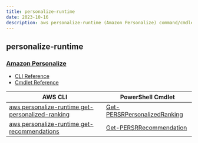 ```yaml
---
title: personalize-runtime
date: 2023-10-16
description: aws personalize-runtime (Amazon Personalize) command/cmdlet list.
---
```


## personalize-runtime

### [Amazon Personalize](https://aws.amazon.com/personalize/)

* [CLI Reference](https://awscli.amazonaws.com/v2/documentation/api/latest/reference/personalize-runtime/index.html)
* [Cmdlet Reference](https://docs.aws.amazon.com/powershell/latest/reference/items/AWS_Personalize_Runtime_cmdlets.html)

|AWS CLI|PowerShell Cmdlet|
|----|----|
|[aws personalize-runtime get-personalized-ranking](https://awscli.amazonaws.com/v2/documentation/api/latest/reference/personalize-runtime/get-personalized-ranking.html)|[Get-PERSRPersonalizedRanking](https://docs.aws.amazon.com/powershell/latest/reference/items/Get-PERSRPersonalizedRanking.html)|
|[aws personalize-runtime get-recommendations](https://awscli.amazonaws.com/v2/documentation/api/latest/reference/personalize-runtime/get-recommendations.html)|[Get-PERSRRecommendation](https://docs.aws.amazon.com/powershell/latest/reference/items/Get-PERSRRecommendation.html)|

